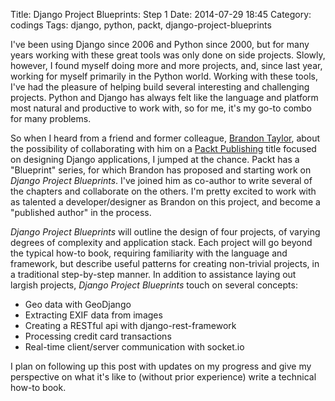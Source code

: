 Title: Django Project Blueprints: Step 1
Date: 2014-07-29 18:45
Category: codings
Tags: django, python, packt, django-project-blueprints


I've been using Django since 2006 and Python since 2000, but for many years
working with these great tools was only done on side projects. Slowly,
however, I found myself doing more and more projects, and, since last year,
working for myself primarily in the Python world. Working with these tools,
I've had the pleasure of helping build several interesting and challenging
projects. Python and Django has always felt like the language and platform
most natural and productive to work with, so for me, it's my go-to combo for
many problems.

So when I heard from a friend and former colleague, [Brandon Taylor][1], about
the possibility of collaborating with him on a [Packt Publishing][2] title
focused on designing Django applications, I jumped at the chance. Packt has a
"Blueprint" series, for which Brandon has proposed and starting work on
*Django Project Blueprints*. I've joined him as co-author to write several of
the chapters and collaborate on the others. I'm pretty excited to work with as
talented a developer/designer as Brandon on this project, and become a
"published author" in the process.

*Django Project Blueprints* will outline the design of four projects, of
varying degrees of complexity and application stack. Each project will go
beyond the typical how-to book, requiring familiarity with the language and
framework, but describe useful patterns for creating non-trivial projects,
in a traditional step-by-step manner. In addition to assistance laying out
largish projects, *Django Project Blueprints* touch on several concepts:

- Geo data with GeoDjango
- Extracting EXIF data from images
- Creating a RESTful api with django-rest-framework
- Processing credit card transactions
- Real-time client/server communication with socket.io

I plan on following up this post with updates on my progress and give my
perspective on what it's like to (without prior experience) write a technical
how-to book.

[1]: https://brandonftaylor.com/
[2]: http://www.packtpub.com/
